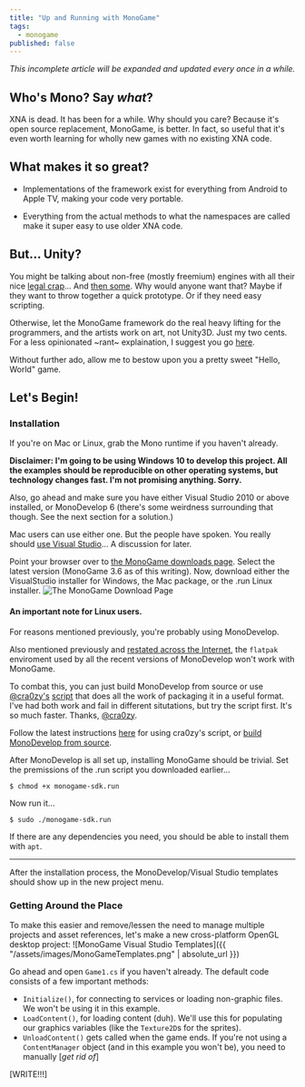 ```yaml
---
title: "Up and Running with MonoGame"
tags:
  - monogame
published: false
---
```


*This incomplete article will be expanded and updated every once in a while.*

## Who's Mono? Say *what*?

XNA is dead. It has been for a while. Why should you care? Because it's open source replacement, MonoGame, is better. In fact, so useful that it's even worth learning for wholly new games with no existing XNA code.


## What makes it so great?

* Implementations of the framework exist for everything from Android to Apple TV, making your code very portable.

* Everything from the actual methods to what the namespaces are called make it super easy to use older XNA code.

## But... Unity?

You might be talking about non-free (mostly freemium) engines with all their nice [legal crap](https://www.unrealengine.com/en-US/eula)... And [then some](https://unity3d.com/legal/terms-of-service). Why would anyone want that? Maybe if they want to throw together a quick prototype. Or if they need easy scripting.

Otherwise, let the MonoGame framework do the real heavy lifting for the programmers, and the artists work on art, not Unity3D. Just my two cents. For a less opinionated ~rant~ explaination, I suggest you go [here](http://www.gamefromscratch.com/post/2015/06/13/GameDev-Glossary-Library-Vs-Framework-Vs-Engine.aspx).


Without further ado, allow me to bestow upon you a pretty sweet "Hello, World" game.



## Let's Begin!

### Installation
If you're on Mac or Linux, grab the Mono runtime if you haven't already. 

**Disclaimer: I'm going to be using Windows 10 to develop this project. All the examples should be reproducible on other operating systems, but technology changes fast. I'm not promising anything. Sorry.**

Also, go ahead and make sure you have either Visual Studio 2010 or above installed, or MonoDevelop 6 (there's some weirdness surrounding that though. See the next section for a solution.)

 Mac users can use either one. But the people have spoken. You really should [use Visual Studio](https://www.reddit.com/r/Unity3D/comments/2k0io0/monodevelop_vs_visual_studio_as_a_c_programmer/)... A discussion for later.

Point your browser over to [the MonoGame downloads page](http://www.monogame.net/downloads). Select the latest version (MonoGame 3.6 as of this writing). Now, download either the VisualStudio installer for Windows, the Mac package, or the .run Linux installer.
![The MonoGame Download Page](https://i.imgur.com/BP16NbE.png)

#### An important note for Linux users.
For reasons mentioned previously, you're probably using MonoDevelop.

Also mentioned previously and [restated across the Internet](http://community.monogame.net/t/installing-monogame-3-6-on-linux/8811), the ```flatpak``` enviroment used by all the recent versions of MonoDevelop won't work with MonoGame.

To combat this, you can just build MonoDevelop from source or use [@cra0zy's](https://github.com/cra0zy) [script](https://github.com/cra0zy/monodevelop-run-installer) that does all the work of packaging it in a useful format. I've had both work and fail in different situtations, but try the script first. It's so much faster. Thanks, [@cra0zy](https://github.com/cra0zy).

Follow the latest instructions [here](https://github.com/cra0zy/monodevelop-run-installer/blob/master/README.md) for using cra0zy's script, or [build MonoDevelop from source](http://www.monodevelop.com/developers/building-monodevelop/).

After MonoDevelop is all set up, installing MonoGame should be trivial. Set the premissions of the .run script you downloaded earlier...
```
$ chmod +x monogame-sdk.run
```
Now run it...
```
$ sudo ./monogame-sdk.run
```

If there are any dependencies you need, you should be able to install them with ```apt```.


---

After the installation process, the MonoDevelop/Visual Studio templates should show up in the new project menu.

### Getting Around the Place

To make this easier and remove/lessen the need to manage multiple projects and asset references, let's make a new cross-platform OpenGL desktop project:
![MonoGame Visual Studio Templates]({{ "/assets/images/MonoGameTemplates.png" | absolute_url }})

Go ahead and open ```Game1.cs``` if you haven't already. The default code consists of a few important methods:
* ```Initialize()```, for connecting to services or loading non-graphic files. We won't be using it in this example. 
* ```LoadContent()```, for loading content (duh). We'll use this for populating our graphics variables (like the ```Texture2D```s for the sprites).
* ```UnloadContent()``` gets called when the game ends. If you're not using a ```ContentManager``` object (and in this example you won't be), you need to manually [*get rid of*]

[WRITE!!!]
